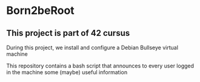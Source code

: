 # Born2beRoot
## This project is part of 42 cursus

During this project, we install and configure a Debian Bullseye virtual machine

This repository contains a bash script that announces to every user logged in the machine some (maybe) useful information
